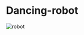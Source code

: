 # Dancing-robot



![robot](https://user-images.githubusercontent.com/56603609/84106545-15927900-aa39-11ea-9f2d-97b511e45274.gif)
